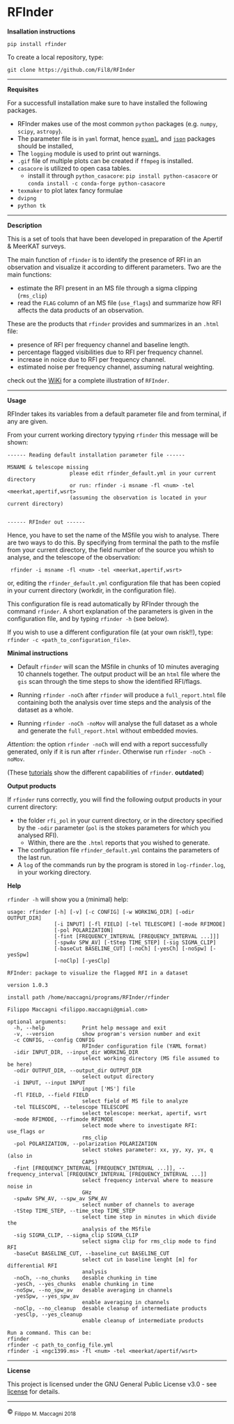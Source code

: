 # RFInder

**Insallation instructions**

```
pip install rfinder
```

To create a local repository, type:

```
git clone https://github.com/Fil8/RFInder
```

***

**Requisites**

For a successfull installation make sure to have installed the following packages.

- RFInder makes use of the most common `python` packages (e.g. `numpy`, `scipy`, `astropy`). 
- The parameter file is in `yaml` format, hence [`pyaml`](https://anaconda.org/anaconda/pyyaml), and [`json`](https://anaconda.org/conda-forge/json-c) packages should be installed,
- The `logging` module is used to print out warnings.
- `.gif` file of multiple plots can be created if `ffmpeg` is installed.
- `casacore` is utilized to open casa tables.
    - install it through `python_casacore`: `pip install python-casacore` or `conda install -c conda-forge python-casacore` 
- `texmaker` to plot latex fancy formulae
- `dvipng`
- `python tk`



***
**Description**

This is a set of tools that have been developed in preparation of the Apertif & MeerKAT surveys.

The main function of `rfinder` is to identify the presence of RFI in an observation and visualize it according to different parameters. Two are the main functions:

- estimate the RFI present in an MS file through a sigma clipping (`rms_clip`)
- read the `FLAG` column of an MS file (`use_flags`) and summarize how RFI affects the data products of an observation. 

These are the products that `rfinder` provides and summarizes in an `.html` file:

- presence of RFI per frequency channel and baseline length.
- percentage flagged visibilities due to RFI per frequency channel. 
- increase in noice due to RFI per frequency channel.
- estimated noise per frequency channel, assuming natural weighting. 

check out the [WiKi](https://github.com/Fil8/RFInder/wiki) for a complete illustration of `RFInder`.

***
**Usage**

RFInder takes its variables from a default parameter file and from terminal, if any are given. 

From your current working directory typying `rfinder` this message will be shown: 

```
------ Reading default installation parameter file ------

MSNAME & telescope missing
              		please edit rfinder_default.yml in your current directory
              		or run: rfinder -i msname -fl <num> -tel <meerkat,apertif,wsrt>
              		(assuming the observation is located in your current directory)
                    

------ RFInder out ------
```

Hence, you have to set the name of the MSfile you wish to analyse. There are two ways to do this. By specifying from terminal the path to the msfile from your current directory, the field number of the source you whish to analyse, and the telescope of the observation:

```
 rfinder -i msname -fl <num> -tel <meerkat,apertif,wsrt>
```

or, editing the `rfinder_default.yml` configuration file that has been copied in your current directory (workdir, in the configuration file). 

This configuration file is read automatically by RFInder through the command `rfinder`. A short explanation of the parameters is given in the configuration file, and by typing `rfinder -h` (see below).

If you wish to use a different configuration file (at your own risk!!), type: `rfinder -c <path_to_configuration_file>`.

**Minimal instructions**

- Default `rfinder` will scan the MSfile in chunks of 10 minutes averaging 10 channels together. The output product will be an `html` file where the `gis` scan through the time steps to show the identified RFI/flags.

- Running `rfinder -noCh` after `rfinder` will produce a `full_report.html` file containing both the analysis over time steps and the analysis of the dataset as a whole.

- Running `rfinder -noCh -noMov` will analyse the full dataset as a whole and generate the `full_report.html` without embedded movies.

_Attention_: the option `rfinder -noCh` will end with a report successfully generated, only if it is run after `rfinder`. Otherwise run `rfinder -noCh -noMov`.

(These [tutorials](https://github.com/Fil8/RFInder/tree/master/tutorials) show the different capabilities of `rfinder`. **outdated**)


**Output products**

If `rfinder` runs correctly, you will find the following output products in your current directory: 

- the folder `rfi_pol` in your current directory, or in the directory specified by the `-odir` parameter (`pol` is the stokes parameters for which you analysed RFI). 
	- Within, there are the `.html` reports that you wished to generate. 
- The configuration file `rfinder_default.yml` contains the parameters of the last run.
- A `log` of the commands run by the program is stored in `log-rfinder.log`, in your working directory.

**Help**

`rfinder -h` will show you a (minimal) help:

```
usage: rfinder [-h] [-v] [-c CONFIG] [-w WORKING_DIR] [-odir OUTPUT_DIR]
               [-i INPUT] [-fl FIELD] [-tel TELESCOPE] [-mode RFIMODE]
               [-pol POLARIZATION]
               [-fint [FREQUENCY_INTERVAL [FREQUENCY_INTERVAL ...]]]
               [-spwAv SPW_AV] [-tStep TIME_STEP] [-sig SIGMA_CLIP]
               [-baseCut BASELINE_CUT] [-noCh] [-yesCh] [-noSpw] [-yesSpw]
               [-noClp] [-yesClp]

RFInder: package to visualize the flagged RFI in a dataset

version 1.0.3

install path /home/maccagni/programs/RFInder/rfinder

Filippo Maccagni <filippo.maccagni@gmial.com>

optional arguments:
  -h, --help            Print help message and exit
  -v, --version         show program's version number and exit
  -c CONFIG, --config CONFIG
                        RFInder configuration file (YAML format)
  -idir INPUT_DIR, --input_dir WORKING_DIR
                        select working directory (MS file assumed to be here)
  -odir OUTPUT_DIR, --output_dir OUTPUT_DIR
                        select output directory
  -i INPUT, --input INPUT
                        input ['MS'] file
  -fl FIELD, --field FIELD
                        select field of MS file to analyze
  -tel TELESCOPE, --telescope TELESCOPE
                        select telescope: meerkat, apertif, wsrt
  -mode RFIMODE, --rfimode RFIMODE
                        select mode where to investigate RFI: use_flags or
                        rms_clip
  -pol POLARIZATION, --polarization POLARIZATION
                        select stokes parameter: xx, yy, xy, yx, q (also in
                        CAPS)
  -fint [FREQUENCY_INTERVAL [FREQUENCY_INTERVAL ...]], --frequency_interval [FREQUENCY_INTERVAL [FREQUENCY_INTERVAL ...]]
                        select frequency interval where to measure noise in
                        GHz
  -spwAv SPW_AV, --spw_av SPW_AV
                        select number of channels to average
  -tStep TIME_STEP, --time_step TIME_STEP
                        select time step in minutes in which divide the
                        analysis of the MSfile
  -sig SIGMA_CLIP, --sigma_clip SIGMA_CLIP
                        select sigma clip for rms_clip mode to find RFI
  -baseCut BASELINE_CUT, --baseline_cut BASELINE_CUT
                        select cut in baseline lenght [m] for differential RFI
                        analysis
  -noCh, --no_chunks    desable chunking in time
  -yesCh, --yes_chunks  enable chunking in time
  -noSpw, --no_spw_av   desable averaging in channels
  -yesSpw, --yes_spw_av
                        enable averaging in channels
  -noClp, --no_cleanup  desable cleanup of intermediate products
  -yesClp, --yes_cleanup
                        enable cleanup of intermediate products

Run a command. This can be: 
rfinder 
rfinder -c path_to_config_file.yml
rfinder -i <ngc1399.ms> -fl <num> -tel <meerkat/apertif/wsrt>
```

***

**License**

This project is licensed under the GNU General Public License v3.0 - see [license](https://github.com/Fil8/RFInder/blob/master/LICENSE.md) for details.


 ***
 <p>&copy <sub> Filippo M. Maccagni 2018 </sub></p>
